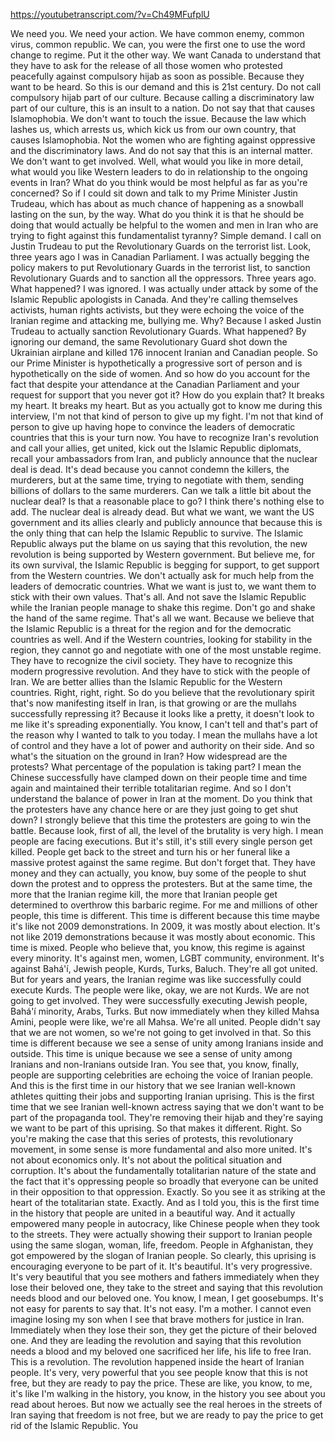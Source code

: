 https://youtubetranscript.com/?v=Ch49MFufplU

 We need you. We need your action. We have common enemy, common virus, common republic. We can, you were the first one to use the word change to regime. Put it the other way. We want Canada to understand that they have to ask for the release of all those women who protested peacefully against compulsory hijab as soon as possible. Because they want to be heard. So this is our demand and this is 21st century. Do not call compulsory hijab part of our culture. Because calling a discriminatory law part of our culture, this is an insult to a nation. Do not say that that causes Islamophobia. We don't want to touch the issue. Because the law which lashes us, which arrests us, which kick us from our own country, that causes Islamophobia. Not the women who are fighting against oppressive and the discriminatory laws. And do not say that this is an internal matter. We don't want to get involved. Well, what would you like in more detail, what would you like Western leaders to do in relationship to the ongoing events in Iran? What do you think would be most helpful as far as you're concerned? So if I could sit down and talk to my Prime Minister Justin Trudeau, which has about as much chance of happening as a snowball lasting on the sun, by the way. What do you think it is that he should be doing that would actually be helpful to the women and men in Iran who are trying to fight against this fundamentalist tyranny? Simple demand. I call on Justin Trudeau to put the Revolutionary Guards on the terrorist list. Look, three years ago I was in Canadian Parliament. I was actually begging the policy makers to put Revolutionary Guards in the terrorist list, to sanction Revolutionary Guards and to sanction all the oppressors. Three years ago. What happened? I was ignored. I was actually under attack by some of the Islamic Republic apologists in Canada. And they're calling themselves activists, human rights activists, but they were echoing the voice of the Iranian regime and attacking me, bullying me. Why? Because I asked Justin Trudeau to actually sanction Revolutionary Guards. What happened? By ignoring our demand, the same Revolutionary Guard shot down the Ukrainian airplane and killed 176 innocent Iranian and Canadian people. So our Prime Minister is hypothetically a progressive sort of person and is hypothetically on the side of women. And so how do you account for the fact that despite your attendance at the Canadian Parliament and your request for support that you never got it? How do you explain that? It breaks my heart. It breaks my heart. But as you actually got to know me during this interview, I'm not that kind of person to give up my fight. I'm not that kind of person to give up having hope to convince the leaders of democratic countries that this is your turn now. You have to recognize Iran's revolution and call your allies, get united, kick out the Islamic Republic diplomats, recall your ambassadors from Iran, and publicly announce that the nuclear deal is dead. It's dead because you cannot condemn the killers, the murderers, but at the same time, trying to negotiate with them, sending billions of dollars to the same murderers. Can we talk a little bit about the nuclear deal? Is that a reasonable place to go? I think there's nothing else to add. The nuclear deal is already dead. But what we want, we want the US government and its allies clearly and publicly announce that because this is the only thing that can help the Islamic Republic to survive. The Islamic Republic always put the blame on us saying that this revolution, the new revolution is being supported by Western government. But believe me, for its own survival, the Islamic Republic is begging for support, to get support from the Western countries. We don't actually ask for much help from the leaders of democratic countries. What we want is just to, we want them to stick with their own values. That's all. And not save the Islamic Republic while the Iranian people manage to shake this regime. Don't go and shake the hand of the same regime. That's all we want. Because we believe that the Islamic Republic is a threat for the region and for the democratic countries as well. And if the Western countries, looking for stability in the region, they cannot go and negotiate with one of the most unstable regime. They have to recognize the civil society. They have to recognize this modern progressive revolution. And they have to stick with the people of Iran. We are better allies than the Islamic Republic for the Western countries. Right, right, right. So do you believe that the revolutionary spirit that's now manifesting itself in Iran, is that growing or are the mullahs successfully repressing it? Because it looks like a pretty, it doesn't look to me like it's spreading exponentially. You know, I can't tell and that's part of the reason why I wanted to talk to you today. I mean the mullahs have a lot of control and they have a lot of power and authority on their side. And so what's the situation on the ground in Iran? How widespread are the protests? What percentage of the population is taking part? I mean the Chinese successfully have clamped down on their people time and time again and maintained their terrible totalitarian regime. And so I don't understand the balance of power in Iran at the moment. Do you think that the protesters have any chance here or are they just going to get shut down? I strongly believe that this time the protesters are going to win the battle. Because look, first of all, the level of the brutality is very high. I mean people are facing executions. But it's still, it's still every single person get killed. People get back to the street and turn his or her funeral like a massive protest against the same regime. But don't forget that. They have money and they can actually, you know, buy some of the people to shut down the protest and to oppress the protesters. But at the same time, the more that the Iranian regime kill, the more that Iranian people get determined to overthrow this barbaric regime. For me and millions of other people, this time is different. This time is different because this time maybe it's like not 2009 demonstrations. In 2009, it was mostly about election. It's not like 2019 demonstrations because it was mostly about economic. This time is mixed. People who believe that, you know, this regime is against every minority. It's against men, women, LGBT community, environment. It's against Bahá'í, Jewish people, Kurds, Turks, Baluch. They're all got united. But for years and years, the Iranian regime was like successfully could execute Kurds. The people were like, okay, we are not Kurds. We are not going to get involved. They were successfully executing Jewish people, Bahá'í minority, Arabs, Turks. But now immediately when they killed Mahsa Amini, people were like, we're all Mahsa. We're all united. People didn't say that we are not women, so we're not going to get involved in that. So this time is different because we see a sense of unity among Iranians inside and outside. This time is unique because we see a sense of unity among Iranians and non-Iranians outside Iran. You see that, you know, finally, people are supporting celebrities are echoing the voice of Iranian people. And this is the first time in our history that we see Iranian well-known athletes quitting their jobs and supporting Iranian uprising. This is the first time that we see Iranian well-known actress saying that we don't want to be part of the propaganda tool. They're removing their hijab and they're saying we want to be part of this uprising. So that makes it different. Right. So you're making the case that this series of protests, this revolutionary movement, in some sense is more fundamental and also more united. It's not about economics only. It's not about the political situation and corruption. It's about the fundamentally totalitarian nature of the state and the fact that it's oppressing people so broadly that everyone can be united in their opposition to that oppression. Exactly. So you see it as striking at the heart of the totalitarian state. Exactly. And as I told you, this is the first time in the history that people are united in a beautiful way. And it actually empowered many people in autocracy, like Chinese people when they took to the streets. They were actually showing their support to Iranian people using the same slogan, woman, life, freedom. People in Afghanistan, they got empowered by the slogan of Iranian people. So clearly, this uprising is encouraging everyone to be part of it. It's beautiful. It's very progressive. It's very beautiful that you see mothers and fathers immediately when they lose their beloved one, they take to the street and saying that this revolution needs blood and our beloved one. You know, I mean, I get goosebumps. It's not easy for parents to say that. It's not easy. I'm a mother. I cannot even imagine losing my son when I see that brave mothers for justice in Iran. Immediately when they lose their son, they get the picture of their beloved one. And they are leading the revolution and saying that this revolution needs a blood and my beloved one sacrificed her life, his life to free Iran. This is a revolution. The revolution happened inside the heart of Iranian people. It's very, very powerful that you see people know that this is not free, but they are ready to pay the price. These are like, you know, to me, it's like I'm walking in the history, you know, in the history you see about you read about heroes. But now we actually see the real heroes in the streets of Iran saying that freedom is not free, but we are ready to pay the price to get rid of the Islamic Republic. You